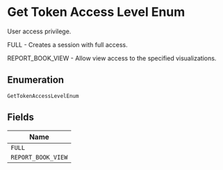 
# Get Token Access Level Enum

User access privilege.

FULL - Creates a session with full access.

REPORT_BOOK_VIEW - Allow view access to the specified visualizations.

## Enumeration

`GetTokenAccessLevelEnum`

## Fields

| Name |
|  --- |
| `FULL` |
| `REPORT_BOOK_VIEW` |

